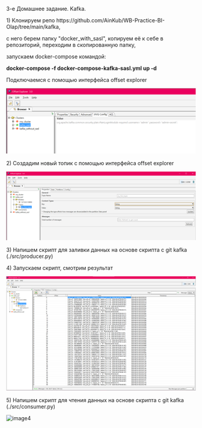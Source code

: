 3-е Домашнее задание. Kafka.</h1>

<p>1) Клонируем репо https://github.com/AinKub/WB-Practice-BI-Olap/tree/main/kafka, 
<p>с него берем папку "docker_with_sasl", копируем её к себе в репозиторий, переходим в скопированную папку, 
<p>запускаем docker-compose командой:
<p><b>docker-compose -f docker-compose-kafka-sasl.yml up -d</b>
<p>Подключаемся с помощью интерфейса offset explorer
<p><img src='./images/kafka_sasl_connected.png' alt='image1' />
<p>2) Создадим новый топик с помощью интерфейса offset explorer
<p><img src='./images/topic_created.png' alt='image2' />
<p>3) Напишем скрипт для заливки данных на основе скрипта с git kafka (./src/producer.py)
<p>4) Запускаем скрипт, смотрим результат
<p><img src='./images/recieved_messages_from_producer.png' alt='image3' />
<p>5) Напишем скрипт для чтения данных на основе скрипта с git kafka (./src/consumer.py)
<p><img src='recieved_messages_from_consumer' alt='image4' />
